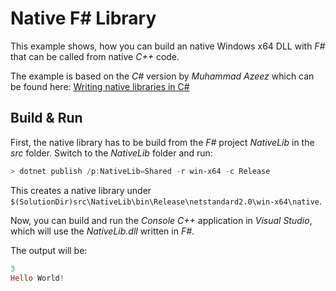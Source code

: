 # Native F# Library

This example shows, how you can build an native Windows x64 DLL with *F#* that can be called from native *C++* code.

The example is based on the *C#* version by *Muhammad Azeez* which can be found here: [Writing native libraries in C#](https://mazeez.dev/posts/writing-native-libraries-in-csharp)

## Build & Run

First, the native library has to be build from the *F#* project *NativeLib* in the *src* folder. 
Switch to the *NativeLib* folder and run:

```powershell
> dotnet publish /p:NativeLib=Shared -r win-x64 -c Release
```

This creates a native library under `$(SolutionDir)src\NativeLib\bin\Release\netstandard2.0\win-x64\native`.

Now, you can build and run the *Console C++* application in *Visual Studio*, which will use the *NativeLib.dll* written in *F#*.

The output will be:

```powershell
3
Hello World!
```